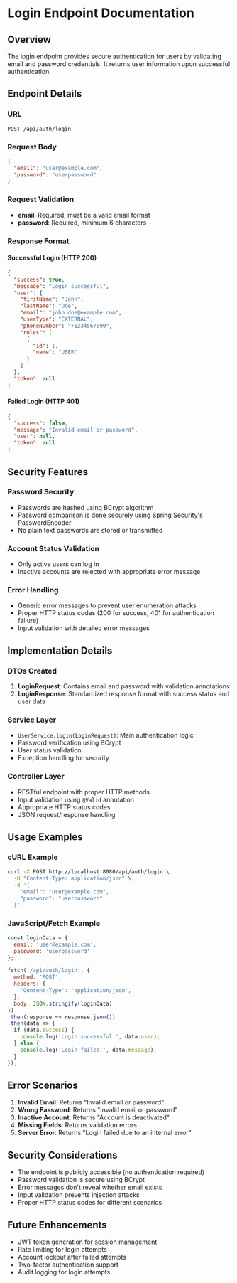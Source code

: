 # Login Endpoint Documentation

## Overview
The login endpoint provides secure authentication for users by validating email and password credentials. It returns user information upon successful authentication.

## Endpoint Details

### URL
```
POST /api/auth/login
```

### Request Body
```json
{
  "email": "user@example.com",
  "password": "userpassword"
}
```

### Request Validation
- **email**: Required, must be a valid email format
- **password**: Required, minimum 6 characters

### Response Format

#### Successful Login (HTTP 200)
```json
{
  "success": true,
  "message": "Login successful",
  "user": {
    "firstName": "John",
    "lastName": "Doe",
    "email": "john.doe@example.com",
    "userType": "EXTERNAL",
    "phoneNumber": "+1234567890",
    "roles": [
      {
        "id": 1,
        "name": "USER"
      }
    ]
  },
  "token": null
}
```

#### Failed Login (HTTP 401)
```json
{
  "success": false,
  "message": "Invalid email or password",
  "user": null,
  "token": null
}
```

## Security Features

### Password Security
- Passwords are hashed using BCrypt algorithm
- Password comparison is done securely using Spring Security's PasswordEncoder
- No plain text passwords are stored or transmitted

### Account Status Validation
- Only active users can log in
- Inactive accounts are rejected with appropriate error message

### Error Handling
- Generic error messages to prevent user enumeration attacks
- Proper HTTP status codes (200 for success, 401 for authentication failure)
- Input validation with detailed error messages

## Implementation Details

### DTOs Created
1. **LoginRequest**: Contains email and password with validation annotations
2. **LoginResponse**: Standardized response format with success status and user data

### Service Layer
- `UserService.login(LoginRequest)`: Main authentication logic
- Password verification using BCrypt
- User status validation
- Exception handling for security

### Controller Layer
- RESTful endpoint with proper HTTP methods
- Input validation using `@Valid` annotation
- Appropriate HTTP status codes
- JSON request/response handling

## Usage Examples

### cURL Example
```bash
curl -X POST http://localhost:8080/api/auth/login \
  -H "Content-Type: application/json" \
  -d '{
    "email": "user@example.com",
    "password": "userpassword"
  }'
```

### JavaScript/Fetch Example
```javascript
const loginData = {
  email: 'user@example.com',
  password: 'userpassword'
};

fetch('/api/auth/login', {
  method: 'POST',
  headers: {
    'Content-Type': 'application/json',
  },
  body: JSON.stringify(loginData)
})
.then(response => response.json())
.then(data => {
  if (data.success) {
    console.log('Login successful:', data.user);
  } else {
    console.log('Login failed:', data.message);
  }
});
```

## Error Scenarios

1. **Invalid Email**: Returns "Invalid email or password"
2. **Wrong Password**: Returns "Invalid email or password"
3. **Inactive Account**: Returns "Account is deactivated"
4. **Missing Fields**: Returns validation errors
5. **Server Error**: Returns "Login failed due to an internal error"

## Security Considerations

- The endpoint is publicly accessible (no authentication required)
- Password validation is secure using BCrypt
- Error messages don't reveal whether email exists
- Input validation prevents injection attacks
- Proper HTTP status codes for different scenarios

## Future Enhancements

- JWT token generation for session management
- Rate limiting for login attempts
- Account lockout after failed attempts
- Two-factor authentication support
- Audit logging for login attempts
